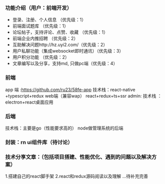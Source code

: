 ### 功能介绍（用户：前端开发）
- 登录、注册、个人信息 （优先级：1）
- 前端面试题库 （优先级：1）
- 论坛帖子，支持评论、点赞、收藏 （优先级：1）
- 前端企业内推招聘 （优先级：2）
- 互助解决问题http://hz.uyi2.com/（优先级：2）
- 用户私聊功能（集成websocket即时通讯）（优先级：3）
- 用户积分功能 （优先级：2）
- 文章编写以及分享，支持md, 只做pc端（优先级：4）

### 前端
app 端 :https://github.com/ru23/58fe-app
技术栈：react-native +typescript+redux
web端（兼容wap）
react+redux+ts+ssr
admin: 
技术栈 ：electron+react桌面应用

### 后端
技术栈：主要是go（性能要求高的）
node做管理系统的后端

### 封装：rn ui组件库（待讨论）

### 技术分享文章：（包括项目搭建、性能优化、遇到的问题以及解决方案）
1.搭建自己的react脚手架
2.react和redux源码阅读以及理解
...待补充完善



